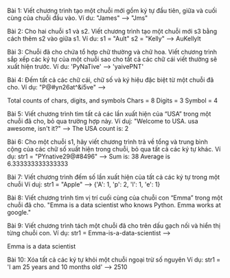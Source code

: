 Bài 1: Viết chương trình tạo một chuỗi mới gồm ký tự đầu tiên, giữa và cuối cùng của chuỗi đầu vào.
Ví du: "James" --> "Jms"

Bài 2: Cho hai chuỗi s1 và s2. Viết chương trình tạo một chuỗi mới s3 bằng cách thêm s2 vào giữa s1.
Ví du: 
s1 = "Ault"
s2 = "Kelly"
--> AuKellylt

Bài 3: Chuỗi đã cho chứa tổ hợp chữ thường và chữ hoa. Viết chương trình sắp xếp các ký tự của một chuỗi sao cho tất cả các chữ cái viết thường sẽ xuất hiện trước.
Ví du: 'PyNaTive' --> 'yaivePNT'

Bài 4: Đếm tất cả các chữ cái, chữ số và ký hiệu đặc biệt từ một chuỗi đã cho.
Ví dụ: 
"P@#yn26at^&i5ve" -->

Total counts of chars, digits, and symbols 
Chars = 8 
Digits = 3 
Symbol = 4

Bài 5: Viết chương trình tìm tất cả các lần xuất hiện của “USA” trong một chuỗi đã cho, bỏ qua trường hợp này.
Ví duj: 
"Welcome to USA. usa awesome, isn't it?" --> The USA count is: 2

Bài 6: Cho một chuỗi s1, hãy viết chương trình trả về tổng và trung bình cộng của các chữ số xuất hiện trong chuỗi, bỏ qua tất cả các ký tự khác.
Ví dụ: 
str1 = "PYnative29@#8496" --> Sum is: 38 Average is  6.333333333333333

Bài 7: Viết chương trình đếm số lần xuất hiện của tất cả các ký tự trong một chuỗi
Ví duj: 
str1 = "Apple" --> {'A': 1, 'p': 2, 'l': 1, 'e': 1}

Bài 8: Viết chương trình tìm vị trí cuối cùng của chuỗi con “Emma” trong một chuỗi đã cho.
"Emma is a data scientist who knows Python. Emma works at google."

Bài 9: Viết chương trình tách một chuỗi đã cho trên dấu gạch nối và hiển thị từng chuỗi con.
Ví dụ: 
str1 = Emma-is-a-data-scientist --> 

Emma
is
a
data
scientist

Bài 10: Xóa tất cả các ký tự khỏi một chuỗi ngoại trừ số nguyên
Ví dụ: 
str1 = 'I am 25 years and 10 months old' --> 2510